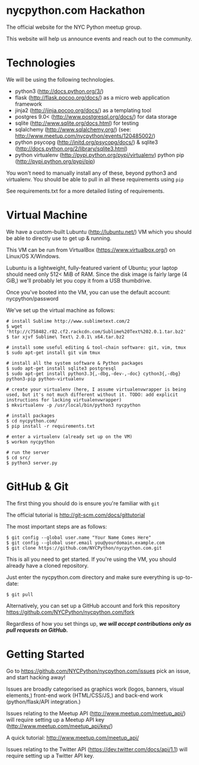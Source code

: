 nycpython.com Hackathon
=======================

The official website for the NYC Python meetup group.

This website will help us announce events and reach out to the community.

Technologies
============

We will be using the following technologies.

- python3 (http://docs.python.org/3/)  
- flask (http://flask.pocoo.org/docs/) as a micro web application framework
- jinja2 (http://jinja.pocoo.org/docs/) as a templating tool
- postgres 9.0< (http://www.postgresql.org/docs/) for data storage
- sqlite (http://www.sqlite.org/docs.html) for testing
- sqlalchemy (http://www.sqlalchemy.org/) (see: http://www.meetup.com/nycpython/events/120485002/)
- python psycopg (http://initd.org/psycopg/docs/) & sqlite3 (http://docs.python.org/2/library/sqlite3.html)
- python virtualenv (http://pypi.python.org/pypi/virtualenv) python pip (http://pypi.python.org/pypi/pip)

You won't need to manually install any of these, beyond python3 and virtualenv. You should be able to pull in all these requirements using `pip`

See requirements.txt for a more detailed listing of requirements.

Virtual Machine
===============

We have a custom-built Lubuntu (http://lubuntu.net/) VM which you should be able to directly use to get up & running.

This VM can be run from VirtualBox (https://www.virtualbox.org/) on Linux/OS X/Windows.

Lubuntu is a lightweight, fully-featured varient of Ubuntu; your laptop should need only 512< MiB of RAM. Since the disk image is fairly large (4 GiB,) we'll probably let you copy it from a USB thumbdrive.

Once you've booted into the VM, you can use the default account: nycpython/password

We've set up the virtual machine as follows:

    # install Sublime http://www.sublimetext.com/2
    $ wget 'http://c758482.r82.cf2.rackcdn.com/Sublime%20Text%202.0.1.tar.bz2'
    $ tar xjvf Sublime\ Text\ 2.0.1\ x64.tar.bz2 

    # install some useful editing & tool-chain software: git, vim, tmux
    $ sudo apt-get install git vim tmux

    # install all the system software & Python packages
    $ sudo apt-get install sqlite3 postgresql
    $ sudo apt-get install python3.3{,-dbg,-dev-,-doc} cython3{,-dbg} python3-pip python-virtualenv

    # create your virtualenv (here, I assume virtualenvwrapper is being used, but it's not much different without it. TODO: add explicit instructions for lacking virtualenvwrapper)
    $ mkvirtualenv -p /usr/local/bin/python3 nycpython

    # install packages
    $ cd nycpython.com/
    $ pip install -r requirements.txt

    # enter a virtualenv (already set up on the VM)
    $ workon nycpython
    
    # run the server
    $ cd src/
    $ python3 server.py

GitHub & Git
============

The first thing you should do is ensure you're familiar with `git`

The official tutorial is http://git-scm.com/docs/gittutorial

The most important steps are as follows:

    $ git config --global user.name "Your Name Comes Here"
    $ git config --global user.email you@yourdomain.example.com
    $ git clone https://github.com/NYCPython/nycpython.com.git

This is all you need to get started. If you're using the VM, you should already have a cloned repository.

Just enter the nycpython.com directory and make sure everything is up-to-date:

    $ git pull

Alternatively, you can set up a GitHub account and fork this repository https://github.com/NYCPython/nycpython.com/fork

Regardless of how you set things up, ***we will accept contributions only as pull requests on GitHub.***

Getting Started
===============

Go to https://github.com/NYCPython/nycpython.com/issues pick an issue, and start hacking away!

Issues are broadly categorised as graphics work (logos, banners, visual elements,) front-end work (HTML/CSS/JS,) and back-end work (python/flask/API integration.) 

Issues relating to the Meetup API (http://www.meetup.com/meetup_api/) will require setting up a Meetup API key (http://www.meetup.com/meetup_api/key/)

A quick tutorial: http://www.meetup.com/meetup_api/

Issues relating to the Twitter API (https://dev.twitter.com/docs/api/1.1) will require setting up a Twitter API key.
